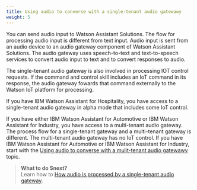 ```yaml
---
title: Using audio to converse with a single-tenant audio gatewawy
weight: 5
---
```

You can send audio input to Watson Assistant Solutions.  The flow for processing audio input is different from text input.  Audio input is sent from an audio device to an audio gateway component of Watson Assistant Solutions.  The audio gateway uses speech-to-text and text-to-speech services to convert audio input to text and to convert responses to audio.

The single-tenant audio gateway is also involved in processing IOT control requests.  If the command and control skill includes an IoT command in its response, the audio gateway fowards that command externally to the Watson IoT platform for processing.

If you have IBM Watson Assistant for Hospitality, you have access to a single-tenant audio gateway in alpha mode that includes some IoT control.

If you have either IBM Watson Assistant for Automotive or IBM Watson Assistant for Industry, you have access to a multi-tenant audio gateway. The process flow for a single-tenant gateway and a multi-tenant gateway is different. The multi-tenant audio gateway has no IoT control. If you have IBM Watson Assistant for Automotive or IBM Watson Assistant for Industry, start with the [Using audio to converse with a mulit-tenant audio gatewawy]({{site.baseurl}}/audio/audio_support/) topic.

> **What to do Snext?**<br/>
Learn how to [How audio is processed by a single-tenant audio gateway]({{site.baseurl}}/audio_single/how_it_works_audio).
